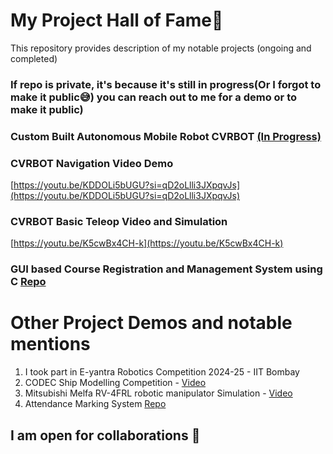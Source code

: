 # My Project Hall of Fame🌟
This repository provides description of my notable projects (ongoing and completed)
### If repo is private, it's because it's still in progress(Or I forgot to make it public😅) you can reach out to me for a demo or to make it public)

### Custom Built Autonomous Mobile Robot CVRBOT [(In Progress)](https://github.com/OxyBloom/cvrbot.git)

### CVRBOT Navigation Video Demo

[https://youtu.be/KDDOLi5bUGU?si=qD2oLlli3JXpqvJs](https://youtu.be/KDDOLi5bUGU?si=qD2oLlli3JXpqvJs)

### CVRBOT Basic Teleop Video and Simulation

[https://youtu.be/K5cwBx4CH-k](https://youtu.be/K5cwBx4CH-k)

### GUI based Course Registration and Management System using C [Repo](https://github.com/OxyBloom/CourseReg-Cranes-Project.git)


# Other Project Demos and notable mentions
1. I took part in E-yantra Robotics Competition 2024-25 - IIT Bombay
1. CODEC Ship Modelling Competition - [Video](https://youtu.be/DMJbOxNZAHw)
2. Mitsubishi Melfa RV-4FRL robotic manipulator Simulation - [Video](https://youtu.be/3CvvUQ1wdXA)
3. Attendance Marking System [Repo](https://github.com/OxyBloom/computer-vision-based-attendance-marking-system.git)

## I am open for collaborations 🤝
